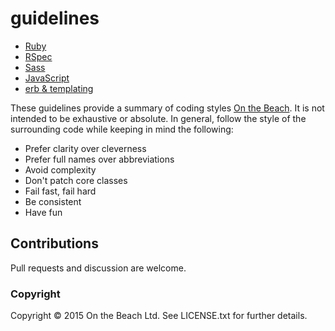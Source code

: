# guidelines

* [Ruby](/ruby.rb)
* [RSpec](/RSpec.md)
* [Sass](/sass.md)
* [JavaScript](/javascript.md)
* [erb & templating](/erb.md)

These guidelines provide a summary of coding styles [On the Beach](https://www.onthebeach.co.uk). It is not intended to be exhaustive or absolute.  In general, follow the style of the surrounding code while keeping in mind the following:

* Prefer clarity over cleverness
* Prefer full names over abbreviations
* Avoid complexity
* Don't patch core classes
* Fail fast, fail hard
* Be consistent
* Have fun

## Contributions

Pull requests and discussion are welcome.

### Copyright

Copyright &copy; 2015 On the Beach Ltd. See LICENSE.txt for
further details.
